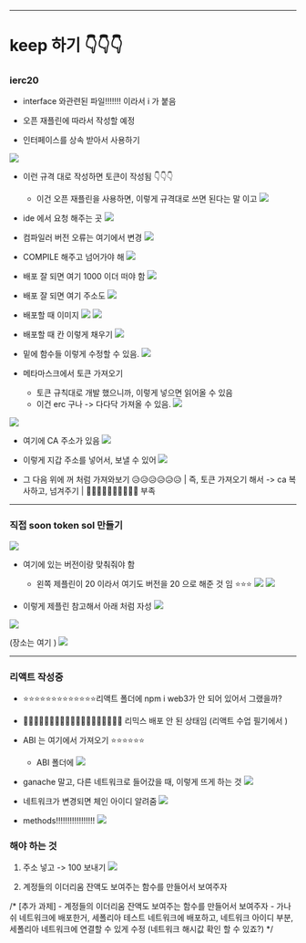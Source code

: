 

---
# keep 하기 👇👇👇

### ierc20 
- interface 와관련된 파일!!!!!!! 이라서 i 가 붙음 
- 오픈 재플린에 따라서 작성할 예정 

- 인터페이스를 상속 받아서 사용하기 


![](https://i.imgur.com/zEshlNz.png)


- 이런 규격 대로 작성하면 토큰이 작성됨 👇👇👇 
	- 이건 오픈 재플린을 사용하면, 이렇게 규격대로 쓰면 된다는 말 이고
![](https://i.imgur.com/kXt2t6p.png)



- ide 에서 요청 해주는 곳 
![](https://i.imgur.com/t2KU8xA.png)



- 컴파일러 버전 오류는 여기에서 변경 
![](https://i.imgur.com/FmgO6SZ.png)



- COMPILE 해주고 넘어가야 해 
![](https://i.imgur.com/FDkPwGi.png)


- 배포 잘 되면 여기 1000 이더 떠야 함 
![](https://i.imgur.com/7KKKfpp.png)

- 배포 잘 되면 여기 주소도 
![](https://i.imgur.com/v6dsCVY.png)






- 배포할 때 이미지 
![](https://i.imgur.com/JP9lRop.png)
![](https://i.imgur.com/917i3m5.png)

- 배포할 때 칸 이렇게 채우기 
![](https://i.imgur.com/RNgwWii.png)




- 밑에 함수들 이렇게 수정할 수 있음. 
![](https://i.imgur.com/22yuOSk.png)




- 메타마스크에서 토큰 가져오기 
	- 토큰 규칙대로 개발 했으니까, 이렇게 넣으면 읽어올 수 있음 
	- 이건 erc 구나 -> 다다닥 가져올 수 있음. 
![](https://i.imgur.com/3XFiYGW.png)

![](https://i.imgur.com/6PEfTNp.png)

- 여기에 CA 주소가 있음 
![](https://i.imgur.com/74XjXc4.png)



- 이렇게 지갑 주소를 넣어서, 보낼 수 있어 
![](https://i.imgur.com/aKXAA5s.png)



- 그 다음 위에 꺼 처럼 가져와보기 😥😥😥😥😥😥 | 즉, 토큰 가져오기 해서 -> ca 복사하고, 넘겨주기 | 📛📛📛📛📛📛📛📛📛📛 부족







---





### 직접 soon token sol 만들기

![](https://i.imgur.com/nC3I6R1.png)


- 여기에 있는 버전이랑 맞춰줘야 함 
	- 왼쪽 제플린이 20 이라서 여기도 버전을 20 으로 해준 것 임 ⭐⭐⭐ 
![](https://i.imgur.com/zOdzR5O.png)
![](https://i.imgur.com/9VSkcRp.png)



- 이렇게 제플린 참고해서 아래 처럼 자성
![](https://i.imgur.com/O4EVpT5.png)

![](https://i.imgur.com/i9q7pTf.png)

(장소는 여기 )
![](https://i.imgur.com/iTlm9Fq.png)


---

### 리액트 작성중 

- ⭐⭐⭐⭐⭐⭐⭐⭐⭐⭐⭐⭐⭐리액트 폴더에 npm i web3가 안 되어 있어서 그랬을까? 


- 📛📛📛📛📛📛📛📛📛📛📛📛📛📛📛📛📛📛📛 리믹스 배포 안 된 상태임 (리액트 수업 필기에서 )


- ABI 는 여기에서 가져오기 ⭐⭐⭐⭐⭐⭐ 
	- ABI 폴더에 
![](https://i.imgur.com/63rscq1.png)




- ganache 말고, 다른 네트워크로 들어갔을 때, 이렇게 뜨게 하는 것 
![](https://i.imgur.com/CPfnDCi.png)



- 네트워크가 변경되면 체인 아이디 알려줌 
![](https://i.imgur.com/jzbUDOH.png)


- methods!!!!!!!!!!!!!!!!!
![](https://i.imgur.com/MQDMI2w.png)


### 해야 하는 것 

1. 주소 넣고 -> 100 보내기 
![](https://i.imgur.com/LDL6W5w.png)


2. 계정들의 이더리움 잔액도 보여주는 함수를 만들어서 보여주자 


  /* [추가 과제] 
    - 계정들의 이더리움 잔액도 보여주는 함수를 만들어서 보여주자 
    - 가나쉬 네트워크에 배포한거, 세폴리아 테스트 네트워크에 배포하고,
      네트워크 아이디 부분, 세폴리아 네트워크에 연결할 수 있게 수정 (네트워크 해시값 확인 할 수 있죠?)
  */



